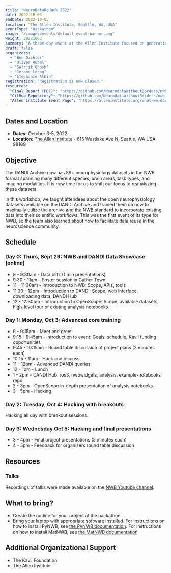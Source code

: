 ```yaml
---
title: "NeuroDataReHack 2022"
date: 2022-10-03
endDate: 2022-10-05
location: "The Allen Institute, Seattle, WA, USA"
eventType: "Hackathon"
image: "/images/events/default-event-banner.png"
weight: 20221003
summary: "A three-day event at the Allen Institute focused on generating new insights from existing neurophysiology data through secondary analysis, teaching attendees about open neurophysiology datasets available on the DANDI Archive."
draft: false
organizers:
  - "Ben Dichter"
  - "Oliver Rübel"
  - "Satrjit Ghosh"
  - "Jerome Lecoq"
  - "Stephanie Albin"
registration: "Registration is now closed."
resources:
  "Final Report (PDF)": "https://github.com/NeurodataWithoutBorders/nwb_hackathons/raw/master/HCK14_2022_Seattle_RH/report/Report_Neurodata_Rehack_v2.pdf"
  "GitHub Repository": "https://github.com/NeurodataWithoutBorders/nwb_hackathons/tree/master/HCK14_2022_Seattle_RH"
  "Allen Institute Event Page": "https://alleninstitute.org/what-we-do/brain-science/events-training/2022-neurodatarehack-hackathon/"
---
```


## Dates and Location

- **Dates:** October 3-5, 2022
- **Location:** [The Allen Institute](https://alleninstitute.org/) - 615 Westlake Ave N, Seattle, WA USA 98109

## Objective

The DANDI Archive now has 89+ neurophysiology datasets in the NWB format spanning many different species, brain areas, task types, and imaging modalities. It is now time for us to shift our focus to reanalyzing these datasets.

In this workshop, we taught attendees about the open neurophysiology datasets available on the DANDI Archive and trained them on how to maximally utilize the archive and the NWB standard to incorporate existing data into their scientific workflows. This was the first event of its type for NWB, so the team also learned about how to facilitate data reuse in the neuroscience community.

## Schedule

### Day 0: Thurs, Sept 29: NWB and DANDI Data Showcase (online)

- 9 - 9:30am - Data blitz (1 min presentations)
- 9:30 - 11am - Poster session in Gather Town
- 11 - 11:30am - Introduction to NWB: Scope, APIs, tools
- 11:30 - 12pm - Introduction to DANDI: Scope, web interface, downloading data, DANDI Hub
- 12 - 12:30pm - Introduction to OpenScope: Scope, available datasets, high-level tour of existing analysis notebooks

### Day 1: Monday, Oct 3: Advanced core training

- 9 - 9:15am - Meet and greet
- 9:15 - 9:45am - Introduction to event: Goals, schedule, Kavli funding opportunities
- 9:45 - 10:15am - Round table discussion of project plans (2 minutes each)
- 10:15 - 11am - Hack and discuss
- 11 - 12pm - Advanced DANDI queries
- 12 - 1pm - Lunch
- 1 - 2pm - DANDI Hub: ros3, nwbwidgets, analysis, example-notebooks repo
- 2 - 3pm - OpenScope in-depth presentation of analysis notebooks
- 3 - 5pm - Hacking

### Day 2: Tuesday, Oct 4: Hacking with breakouts

Hacking all day with breakout sessions.

### Day 3: Wednesday Oct 5: Hacking and final presentations

- 3 - 4pm - Final project presentations (5 minutes each)
- 4 - 5pm - Feedback for organizers round table discussion

## Resources

### Talks
Recordings of talks were made available on the [NWB Youtube channel](https://www.youtube.com/channel/UCfD_mU-EFz135a9TpNFJP5A).

## What to bring?

* Create the outline for your project at the hackathon.
* Bring your laptop with appropriate software installed. For instructions on how to install PyNWB, see [the PyNWB documentation](http://pynwb.readthedocs.io/en/latest/getting_started.html#installation). For instructions on how to install MatNWB, see [the MatNWB documentation](https://github.com/NeurodataWithoutBorders/matnwb/blob/master/README.md)

## Additional Organizational Support

- The Kavli Foundation
- The Allen Institute

